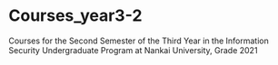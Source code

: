 # Courses_year3-2

Courses for the Second Semester of the Third Year in the Information Security Undergraduate Program at Nankai University, Grade 2021

